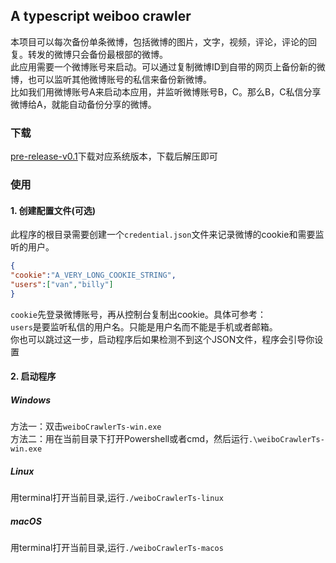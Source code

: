 ## A typescript weiboo crawler
本项目可以每次备份单条微博，包括微博的图片，文字，视频，评论，评论的回复。转发的微博只会备份最根部的微博。  
此应用需要一个微博账号来启动。可以通过复制微博ID到自带的网页上备份新的微博，也可以监听其他微博账号的私信来备份新微博。  
比如我们用微博账号A来启动本应用，并监听微博账号B，C。那么B，C私信分享微博给A，就能自动备份分享的微博。
### 下载
[pre-release-v0.1](https://github.com/Combo819/weiboCrawlerRxdb/releases)下载对应系统版本，下载后解压即可
### 使用
#### 1. 创建配置文件(可选)
此程序的根目录需要创建一个`credential.json`文件来记录微博的cookie和需要监听的用户。
```json
{
"cookie":"A_VERY_LONG_COOKIE_STRING",
"users":["van","billy"]
}
```
`cookie`先登录微博账号，再从控制台复制出cookie。具体可参考：  
`users`是要监听私信的用户名。只能是用户名而不能是手机或者邮箱。  
你也可以跳过这一步，启动程序后如果检测不到这个JSON文件，程序会引导你设置
#### 2. 启动程序
##### Windows
方法一：双击`weiboCrawlerTs-win.exe`  
方法二：用在当前目录下打开Powershell或者cmd，然后运行`.\weiboCrawlerTs-win.exe`
##### Linux
用terminal打开当前目录,运行`./weiboCrawlerTs-linux`
##### macOS
用terminal打开当前目录,运行`./weiboCrawlerTs-macos`